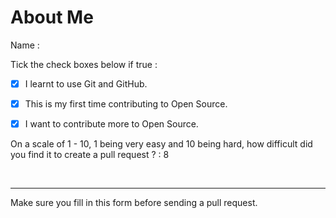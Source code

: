 <!-- ⚠️⚠️ Do Not Delete These Comments. ⚠️⚠️ -->
<!-- Please read these comments/instructions carefully and do accordingly  -->
<!-- Read our Code of Conduct: https://github.com/Open-Source-Community-VIT-AP/OpenSource101/blob/main/.github/CODE_OF_CONDUCT.md -->

# About Me

<!--- Fill in the details below before sending us a pull request -->

Name : 

<!--- To mark a checkbox, just add an x between the square brackets.
      Example : [ ] becomes [x] -->
      
Tick the check boxes below if true : 

- [X] I learnt to use Git and GitHub.

- [X] This is my first time contributing to Open Source.

- [X] I want to contribute more to Open Source.

On a scale of 1 - 10, 1 being very easy and 10 being hard, how difficult did you find it to create a pull request ? : 8

<br>

---

Make sure you fill in this form before sending a pull request.

<!-- Before submitting, click on the preview tab to check your work so far-->
